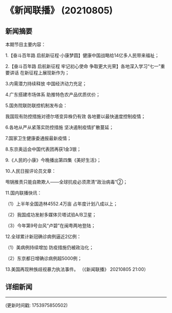 # 《新闻联播》 (20210805)

## 新闻摘要

本期节目主要内容：


1.【奋斗百年路 启航新征程·小康梦圆】健康中国战略给14亿多人民带来福祉；


2.【奋斗百年路 启航新征程 牢记初心使命 争取更大光荣】各地深入学习“七一”重要讲话 在新征程上展现新作为；


3.内需潜力持续释放 中国经济动力充足；


4.广东搭建市场体系 助推特色农产品优质优价；


5.国务院联防联控机制发布会：

我国现有防控措施对德尔塔变异株仍有效 各地要以最快速度控制疫情；


6.各地从严从紧落实防控措施 坚决遏制疫情扩散蔓延；


7.国家卫生健康委通报最新疫情；


8.东京奥运会中国代表团再获1金3银；


9.《人民的小康》今晚播出第四集《美好生活》；


10.人民日报评论员文章：

甩锅推责只能自欺欺人——全球抗疫必须肃清“政治病毒”②；


11.国内联播快讯：


（1）上半年全国造林4552.4万亩 占年度计划八成以上；


（2）我国成功发射多媒体贝塔试验A/B卫星；


（3）今年第9号台风“卢碧”在闽粤两地登陆；


12.全球累计新冠确诊病例逼近2亿例：


（1）美病例持续增加 防疫措施仍被政治化；


（2）东京都日增确诊病例超5000例；


13.美国再现种族歧视暴力执法事件。
（《新闻联播》 20210805 21:00）

## 详细新闻

---

(更新时间戳: 1753975850502)

